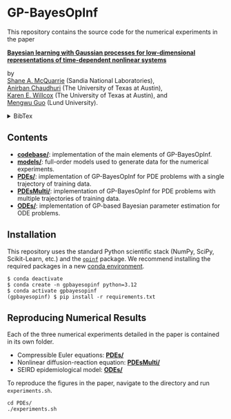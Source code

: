 # GP-BayesOpInf

This repository contains the source code for the numerical experiments in the paper

[**Bayesian learning with Gaussian processes for low-dimensional representations of time-dependent nonlinear systems**](https://arxiv.org/abs/2408.03455)

by\
[Shane A. McQuarrie](https://scholar.google.com/citations?user=qQ6JDJ4AAAAJ) (Sandia National Laboratories),\
[Anirban Chaudhuri](https://scholar.google.com/citations?user=oGL9YJIAAAAJ) (The University of Texas at Austin),\
[Karen E. Willcox](https://kiwi.oden.utexas.edu/) (The University of Texas at Austin), and\
[Mengwu Guo](https://scholar.google.com/citations?user=eON6MykAAAAJ) (Lund University).

<details><summary>BibTex</summary><pre>
@misc{mcquarrie2024gpbayesopinf,
    title = {Bayesian learning with {G}aussian processes for low-dimensional representations of time-dependent nonlinear systems},
    author = {Shane A. McQuarrie and Anirban Chaudhuri and Karen E. Willcox and Mengwu Guo},
    year = {2024},
    eprint = {2408.03455},
    archivePrefix = {arXiv},
}
</pre></details>

## Contents

- [**codebase/**](./codebase/): implementation of the main elements of GP-BayesOpInf.
- [**models/**](./models/): full-order models used to generate data for the numerical experiments.
- [**PDEs/**](./PDEs/): implementation of GP-BayesOpInf for PDE problems with a single trajectory of training data.
- [**PDEsMulti/**](./PDEsMulti/): implementation of GP-BayesOpInf for PDE problems with multiple trajectories of training data.
- [**ODEs/**](./ODEs/): implementation of GP-based Bayesian parameter estimation for ODE problems.

## Installation

This repository uses the standard Python scientific stack (NumPy, SciPy, Scikit-Learn, etc.) and the [`opinf`](https://willcox-research-group.github.io/rom-operator-inference-Python3) package.
We recommend installing the required packages in a new [conda environment](https://conda.io/projects/conda/en/latest/user-guide/tasks/manage-environments.html).

```shell
$ conda deactivate
$ conda create -n gpbayesopinf python=3.12
$ conda activate gpbayesopinf
(gpbayesopinf) $ pip install -r requirements.txt
```

## Reproducing Numerical Results

Each of the three numerical experiments detailed in the paper is contained in its own folder.

- Compressible Euler equations: [**PDEs/**](./PDEs/)
- Nonlinear diffusion-reaction equation: [**PDEsMulti/**](./PDEsMulti/)
- SEIRD epidemiological model: [**ODEs/**](./ODEs/)

To reproduce the figures in the paper, navigate to the directory and run `experiments.sh`.

```shell
cd PDEs/
./experiments.sh
```
